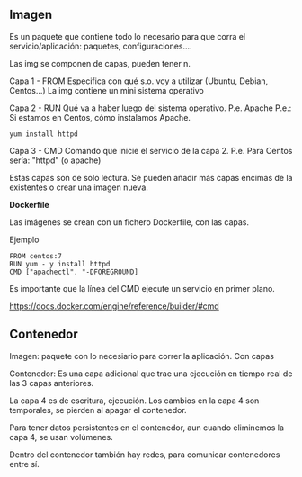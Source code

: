 
Imagen
--------

Es un paquete que contiene todo lo necesario para que corra el servicio/aplicación: 
paquetes, configuraciones....

Las img se componen de capas, pueden tener n.

Capa 1 - FROM
Especifica con qué s.o. voy a utilizar (Ubuntu, Debian, Centos...)
La img contiene un mini sistema operativo

Capa 2 - RUN
Qué va a haber luego del sistema operativo. P.e. Apache
P.e.: Si estamos en Centos, cómo instalamos Apache. 
    
    yum install httpd

Capa 3 - CMD
Comando que inicie el servicio de la capa 2. 
P.e. Para Centos sería: "httpd" (o apache) 


Estas capas son de solo lectura. Se pueden añadir más capas encimas de la existentes 
o crear una imagen nueva. 


**Dockerfile**

Las imágenes se crean con un fichero Dockerfile, con las capas.

Ejemplo

    FROM centos:7
    RUN yum - y install httpd
    CMD ["apachectl", "-DFOREGROUND]
    
Es importante que la línea del CMD ejecute un servicio en primer plano.

https://docs.docker.com/engine/reference/builder/#cmd


Contenedor
-------------

Imagen: paquete con lo necesiario para correr la aplicación. Con capas

Contenedor: Es una capa adicional que trae una ejecución en tiempo real de las 3 capas 
anteriores.

La capa 4 es de escritura, ejecución. Los cambios en la capa 4 son temporales, se pierden al 
apagar el contenedor.

Para tener datos persistentes en el contenedor, aun cuando eliminemos la capa 4, se usan volúmenes.

Dentro del contenedor también hay redes, para comunicar contenedores entre sí.





 


